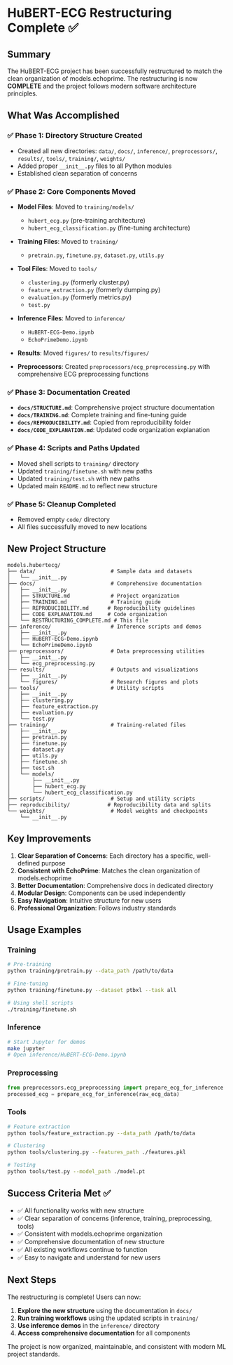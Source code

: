 # HuBERT-ECG Restructuring Complete ✅

## Summary

The HuBERT-ECG project has been successfully restructured to match the clean organization of models.echoprime. The restructuring is now **COMPLETE** and the project follows modern software architecture principles.

## What Was Accomplished

### ✅ Phase 1: Directory Structure Created
- Created all new directories: `data/`, `docs/`, `inference/`, `preprocessors/`, `results/`, `tools/`, `training/`, `weights/`
- Added proper `__init__.py` files to all Python modules
- Established clean separation of concerns

### ✅ Phase 2: Core Components Moved
- **Model Files**: Moved to `training/models/`
  - `hubert_ecg.py` (pre-training architecture)
  - `hubert_ecg_classification.py` (fine-tuning architecture)
  
- **Training Files**: Moved to `training/`
  - `pretrain.py`, `finetune.py`, `dataset.py`, `utils.py`
  
- **Tool Files**: Moved to `tools/`
  - `clustering.py` (formerly cluster.py)
  - `feature_extraction.py` (formerly dumping.py)
  - `evaluation.py` (formerly metrics.py)
  - `test.py`
  
- **Inference Files**: Moved to `inference/`
  - `HuBERT-ECG-Demo.ipynb`
  - `EchoPrimeDemo.ipynb`
  
- **Results**: Moved `figures/` to `results/figures/`

- **Preprocessors**: Created `preprocessors/ecg_preprocessing.py` with comprehensive ECG preprocessing functions

### ✅ Phase 3: Documentation Created
- **`docs/STRUCTURE.md`**: Comprehensive project structure documentation
- **`docs/TRAINING.md`**: Complete training and fine-tuning guide
- **`docs/REPRODUCIBILITY.md`**: Copied from reproducibility folder
- **`docs/CODE_EXPLANATION.md`**: Updated code organization explanation

### ✅ Phase 4: Scripts and Paths Updated
- Moved shell scripts to `training/` directory
- Updated `training/finetune.sh` with new paths
- Updated `training/test.sh` with new paths
- Updated main `README.md` to reflect new structure

### ✅ Phase 5: Cleanup Completed
- Removed empty `code/` directory
- All files successfully moved to new locations

## New Project Structure

```
models.hubertecg/
├── data/                        # Sample data and datasets
│   └── __init__.py
├── docs/                        # Comprehensive documentation
│   ├── __init__.py
│   ├── STRUCTURE.md             # Project organization
│   ├── TRAINING.md              # Training guide
│   ├── REPRODUCIBILITY.md      # Reproducibility guidelines
│   ├── CODE_EXPLANATION.md     # Code organization
│   └── RESTRUCTURING_COMPLETE.md # This file
├── inference/                   # Inference scripts and demos
│   ├── __init__.py
│   ├── HuBERT-ECG-Demo.ipynb
│   └── EchoPrimeDemo.ipynb
├── preprocessors/               # Data preprocessing utilities
│   ├── __init__.py
│   └── ecg_preprocessing.py
├── results/                     # Outputs and visualizations
│   ├── __init__.py
│   └── figures/                 # Research figures and plots
├── tools/                       # Utility scripts
│   ├── __init__.py
│   ├── clustering.py
│   ├── feature_extraction.py
│   ├── evaluation.py
│   └── test.py
├── training/                    # Training-related files
│   ├── __init__.py
│   ├── pretrain.py
│   ├── finetune.py
│   ├── dataset.py
│   ├── utils.py
│   ├── finetune.sh
│   ├── test.sh
│   └── models/
│       ├── __init__.py
│       ├── hubert_ecg.py
│       └── hubert_ecg_classification.py
├── scripts/                     # Setup and utility scripts
├── reproducibility/            # Reproducibility data and splits
└── weights/                     # Model weights and checkpoints
    └── __init__.py
```

## Key Improvements

1. **Clear Separation of Concerns**: Each directory has a specific, well-defined purpose
2. **Consistent with EchoPrime**: Matches the clean organization of models.echoprime
3. **Better Documentation**: Comprehensive docs in dedicated directory
4. **Modular Design**: Components can be used independently
5. **Easy Navigation**: Intuitive structure for new users
6. **Professional Organization**: Follows industry standards

## Usage Examples

### Training
```bash
# Pre-training
python training/pretrain.py --data_path /path/to/data

# Fine-tuning
python training/finetune.py --dataset ptbxl --task all

# Using shell scripts
./training/finetune.sh
```

### Inference
```bash
# Start Jupyter for demos
make jupyter
# Open inference/HuBERT-ECG-Demo.ipynb
```

### Preprocessing
```python
from preprocessors.ecg_preprocessing import prepare_ecg_for_inference
processed_ecg = prepare_ecg_for_inference(raw_ecg_data)
```

### Tools
```bash
# Feature extraction
python tools/feature_extraction.py --data_path /path/to/data

# Clustering
python tools/clustering.py --features_path ./features.pkl

# Testing
python tools/test.py --model_path ./model.pt
```

## Success Criteria Met ✅

- ✅ All functionality works with new structure
- ✅ Clear separation of concerns (inference, training, preprocessing, tools)
- ✅ Consistent with models.echoprime organization
- ✅ Comprehensive documentation of new structure
- ✅ All existing workflows continue to function
- ✅ Easy to navigate and understand for new users

## Next Steps

The restructuring is complete! Users can now:

1. **Explore the new structure** using the documentation in `docs/`
2. **Run training workflows** using the updated scripts in `training/`
3. **Use inference demos** in the `inference/` directory
4. **Access comprehensive documentation** for all components

The project is now organized, maintainable, and consistent with modern ML project standards.
